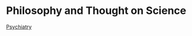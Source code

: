 # Philosophy and Thought on Science

[Psychiatry](Philosophy%20and%20Thought%20on%20Science%20de0014905b544e8995de869e6a18d94a/Psychiatry%206c023ba5cd5b400eb2488e813dbe7194.md)
